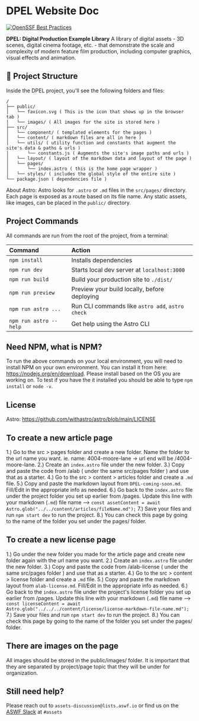 # DPEL Website Doc

[![OpenSSF Best Practices](https://www.bestpractices.dev/projects/8737/badge)](https://www.bestpractices.dev/projects/8737)

**DPEL: Digital Production Example Library**
A library of digital assets - 3D scenes, digital cinema footage, etc. - that demonstrate the scale and complexity of modern feature film production, including computer graphics, visual effects and animation.

## 🚀 Project Structure

Inside the DPEL project, you'll see the following folders and files:

```
/
├── public/
│   └── favicon.svg ( This is the icon that shows up in the browser tab )
│   └── images/ ( All images for the site is stored here )
├── src/
│   └── component/ ( templated elements for the pages )
│   └── content/ ( markdown files are all in here )
│   └── utils/ ( utility function and constants that augment the site's data & paths & urls )
│       └── constants.js ( Augments the site's image paths and urls )
│   └── layout/ ( layout of the markdown data and layout of the page )
│   └── pages/ 
│       └── index.astro ( this is the home page wrapper )
│   └── styles/ ( includes the global style of the entire site )
└── package.json ( dependencies file )
```

About Astro: 
Astro looks for `.astro` or `.md` files in the `src/pages/` directory. Each page is exposed as a route based on its file name.
Any static assets, like images, can be placed in the `public/` directory.

## Project Commands
All commands are run from the root of the project, from a terminal:

| Command                | Action                                           |
| :--------------------- | :----------------------------------------------- |
| `npm install`          | Installs dependencies                            |
| `npm run dev`          | Starts local dev server at `localhost:3000`      |
| `npm run build`        | Build your production site to `./dist/`          |
| `npm run preview`      | Preview your build locally, before deploying     |
| `npm run astro ...`    | Run CLI commands like `astro add`, `astro check` |
| `npm run astro --help` | Get help using the Astro CLI                     |

## Need NPM, what is NPM?
To run the above commands on your local environment, you will need to install NPM on your own environment.
You can install it from here: https://nodejs.org/en/download.
Please install based on the OS you are working on.
To test if you have the it installed you should be able to type ```npm install``` or ```node -v```.

## License
Astro: https://github.com/withastro/astro/blob/main/LICENSE

## To create a new article page
1.) Go to the src > pages folder and create a new folder.
    Name the folder to the url name you want. ie. name: 4004-moore-lane -> url end will be /4004-moore-lane.
2.) Create an `index.astro` file under the new folder.
3.) Copy and paste the code from /alab ( under the same src/pages folder ) and use that as a starter.
4.) Go to the src > content > articles folder and create a `.md` file.
5.) Copy and paste the markdown layout from `DPEL-coming-soon.md`. Fill/Edit in the appropriate info as needed.
6.) Go back to the `index.astro` file under the project folder you set up earlier from /pages. Update this line with your markdown (`.md`) file name --> `const assetContent = await Astro.glob("../../content/articles/fileName.md");`
7.) Save your files and run `npm start dev` to run the project.
8.) You can check this page by going to the name of the folder you set under the pages/ folder.

## To create a new license page
1.) Go under the new folder you made for the article page and create new folder again with the url name you want.
2.) Create an `index.astro` file under the new folder.
3.) Copy and paste the code from /alab-license ( under the same src/pages folder ) and use that as a starter.
4.) Go to the src > content > license folder and create a `.md` file.
5.) Copy and paste the markdown layout from `alab-license.md`. Fill/Edit in the appropriate info as needed.
6.) Go back to the `index.astro` file under the project's license folder you set up earlier from /pages. Update this line with your markdown (`.md`) file name --> `const licenseContent = await Astro.glob("../../../content/license/license-markdown-file-name.md");`
7.) Save your files and run `npm start dev` to run the project.
8.) You can check this page by going to the name of the folder you set under the pages/ folder.

## There are images on the page
All images should be stored in the public/images/ folder. It is important that they are separated by project/page topic that they will be under for organization. 

## Still need help? 
Please reach out to `assets-discussion@lists.aswf.io` or find us on the [ASWF Slack](https://slack.aswf.io/) at `#assets`
